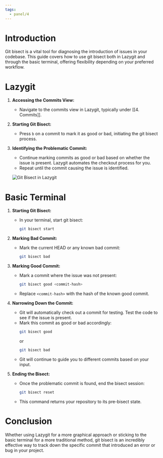 ```yaml
---
tags:
  - panel/4
---
```

# Introduction
Git bisect is a vital tool for diagnosing the introduction of issues in your codebase. This guide covers how to use git bisect both in Lazygit and through the basic terminal, offering flexibility depending on your preferred workflow.

# Lazygit
1. **Accessing the Commits View:**
   - Navigate to the commits view in Lazygit, typically under [[4. Commits]].

2. **Starting Git Bisect:**
   - Press `b` on a commit to mark it as good or bad, initiating the git bisect process.

3. **Identifying the Problematic Commit:**
   - Continue marking commits as good or bad based on whether the issue is present. Lazygit automates the checkout process for you.
   - Repeat until the commit causing the issue is identified.

   ![Git Bisect in Lazygit](d7d8e597f017be21502235d0645112b9_MD5.gif)

# Basic Terminal
1. **Starting Git Bisect:**
   - In your terminal, start git bisect:
     ```bash
     git bisect start
     ```

2. **Marking Bad Commit:**
   - Mark the current HEAD or any known bad commit:
     ```bash
     git bisect bad
     ```

3. **Marking Good Commit:**
   - Mark a commit where the issue was not present:
     ```bash
     git bisect good <commit-hash>
     ```
   - Replace `<commit-hash>` with the hash of the known good commit.

4. **Narrowing Down the Commit:**
   - Git will automatically check out a commit for testing. Test the code to see if the issue is present.
   - Mark this commit as good or bad accordingly:
     ```bash
     git bisect good
     ```
     or
     ```bash
     git bisect bad
     ```
   - Git will continue to guide you to different commits based on your input.

5. **Ending the Bisect:**
   - Once the problematic commit is found, end the bisect session:
     ```bash
     git bisect reset
     ```
   - This command returns your repository to its pre-bisect state.

# Conclusion
Whether using Lazygit for a more graphical approach or sticking to the basic terminal for a more traditional method, git bisect is an incredibly effective way to track down the specific commit that introduced an error or bug in your project.
